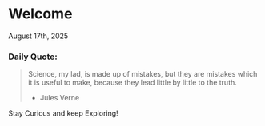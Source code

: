 # Welcome

August 17th, 2025

### Daily Quote:
> Science, my lad, is made up of mistakes, but they are mistakes which it is useful to make, because they lead little by little to the truth.
> 	- Jules Verne

Stay Curious and keep Exploring!
